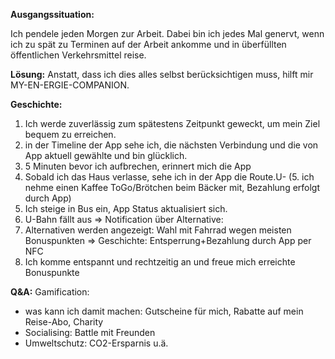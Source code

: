 **Ausgangssituation:**

Ich pendele jeden Morgen zur Arbeit. 
Dabei bin ich jedes Mal genervt, wenn ich zu spät zu Terminen auf der Arbeit ankomme und in überfüllten öffentlichen Verkehrsmittel reise.

**Lösung:**
Anstatt, dass ich dies alles selbst berücksichtigen muss, hilft mir MY-EN-ERGIE-COMPANION.

**Geschichte:**

1. Ich werde zuverlässig zum spätestens Zeitpunkt geweckt, um mein Ziel bequem zu erreichen.
2. in der Timeline der App sehe ich, die nächsten Verbindung und die von App aktuell gewählte und bin glücklich.
3. 5 Minuten bevor ich aufbrechen, erinnert mich die App
4. Sobald ich das Haus verlasse, sehe ich in der App die Route.U-
(5. ich nehme einen Kaffee ToGo/Brötchen beim Bäcker mit, Bezahlung erfolgt durch App)
6. Ich steige in Bus ein, App Status aktualisiert sich.
7. U-Bahn fällt aus => Notification über Alternative:
8. Alternativen werden angezeigt: Wahl mit Fahrrad wegen meisten Bonuspunkten => Geschichte: Entsperrung+Bezahlung durch App per NFC
9. Ich komme entspannt und rechtzeitig an und freue mich erreichte Bonuspunkte


**Q&A:**
Gamification:
* was kann ich damit machen: Gutscheine für mich, Rabatte auf mein Reise-Abo, Charity
* Socialising: Battle mit Freunden
* Umweltschutz: CO2-Ersparnis u.ä.
